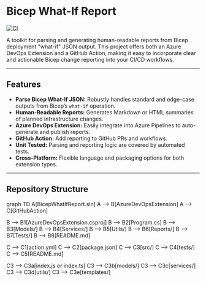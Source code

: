 # Bicep What-If Report

[![CI](https://github.com/weekendclimber/BicepWhatIfReport/actions/workflows/ci.yml/badge.svg)](https://github.com/weekendclimber/BicepWhatIfReport/actions)

A toolkit for parsing and generating human-readable reports from Bicep deployment "what-if" JSON output. This project offers both an Azure DevOps Extension and a GitHub Action, making it easy to incorporate clear and actionable Bicep change reporting into your CI/CD workflows.

---

## Features

- **Parse Bicep What-If JSON:** Robustly handles standard and edge-case outputs from Bicep’s `what-if` operation.
- **Human-Readable Reports:** Generates Markdown or HTML summaries of planned infrastructure changes.
- **Azure DevOps Extension:** Easily integrate into Azure Pipelines to auto-generate and publish reports.
- **GitHub Action:** Add reporting to GitHub PRs and workflows.
- **Unit Tested:** Parsing and reporting logic are covered by automated tests.
- **Cross-Platform:** Flexible language and packaging options for both extension types.

---

## Repository Structure

graph TD
  A[BicepWhatIfReport.sln]
  A --> B[AzureDevOpsExtension]
  A --> C[GitHubAction]

  B --> B1[AzureDevOpsExtension.csproj]
  B --> B2[Program.cs]
  B --> B3[Models/]
  B --> B4[Services/]
  B --> B5[Utils/]
  B --> B6[Reports/]
  B --> B7[Tests/]
  B --> B8[README.md]

  C --> C1[action.yml]
  C --> C2[package.json]
  C --> C3[src/]
  C --> C4[tests/]
  C --> C5[README.md]

  C3 --> C3a[index.js or index.ts]
  C3 --> C3b[models/]
  C3 --> C3c[services/]
  C3 --> C3d[utils/]
  C3 --> C3e[templates/]